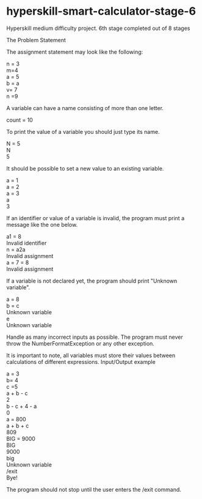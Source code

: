 # hyperskill-smart-calculator-stage-6
Hyperskill medium difficulty project. 6th stage completed out of 8 stages


The Problem Statement

The assignment statement may look like the following:

n = 3\
m=4\
a  =   5\
b = a\
v=   7\
n =9

A variable can have a name consisting of more than one letter.

count = 10

To print the value of a variable you should just type its name.

N = 5\
N\
5

It should be possible to set a new value to an existing variable.

a = 1\
a = 2\
a = 3\
a\
3

If an identifier or value of a variable is invalid, the program must print a message like the one below.

a1 = 8\
Invalid identifier\
n = a2a\
Invalid assignment\
a = 7 = 8\
Invalid assignment

If a variable is not declared yet, the program should print "Unknown variable".

a = 8\
b = c\
Unknown variable\
e\
Unknown variable

Handle as many incorrect inputs as possible. The program must never throw the NumberFormatException or any other exception.

It is important to note, all variables must store their values between calculations of different expressions.
Input/Output example

a  =  3\
b= 4\
c =5\
a + b - c\
2\
b - c + 4 - a\
0\
a = 800\
a + b + c\
809\
BIG = 9000\
BIG\
9000\
big\
Unknown variable\
/exit\
Bye!

The program should not stop until the user enters the /exit command.
